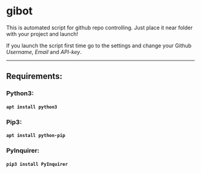 # gibot
This is automated script for github repo controlling. Just place it near folder with your project and launch!

If you launch the script first time go to the settings and change your Github *Username*, *Email* and *API-key*.
____
## **Requirements**:
### Python3:
#### `apt install python3`
### Pip3:
#### `apt install python-pip`
### PyInquirer:
#### `pip3 install PyInquirer`
